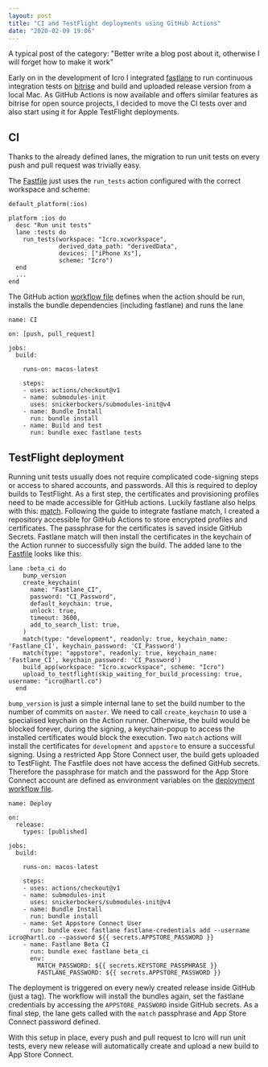 ```yaml
---
layout: post
title: "CI and TestFlight deployments using GitHub Actions"
date: "2020-02-09 19:06"
---
```


A typical post of the category: "Better write a blog post about it, otherwise I will forget how to make it work"

Early on in the development of Icro I integrated [fastlane](https://fastlane.tools) to run continuous integration tests on [bitrise](https://www.bitrise.io) and build and uploaded release version from a local Mac. As GitHub Actions is now available and offers similar features as bitrise for open source projects, I decided to move the CI tests over and also start using it for Apple TestFlight deployments.

## CI

Thanks to the already defined lanes, the migration to run unit tests on every push and pull request was trivially easy.

The [Fastfile](https://github.com/hartlco/Icro/blob/master/fastlane/Fastfile) just uses the `run_tests` action configured with the correct workspace and scheme:

```
default_platform(:ios)

platform :ios do
  desc "Run unit tests"
  lane :tests do
    run_tests(workspace: "Icro.xcworkspace",
              derived_data_path: "derivedData",
              devices: ["iPhone Xs"],
              scheme: "Icro")
  end
  ...
end
``` 

The GitHub action [workflow file](https://github.com/hartlco/Icro/blob/master/.github/workflows/test.yml) defines when the action should be run, installs the bundle dependencies (including fastlane) and runs the lane

```
name: CI

on: [push, pull_request]

jobs:
  build:

    runs-on: macos-latest

    steps:
    - uses: actions/checkout@v1
    - name: submodules-init
      uses: snickerbockers/submodules-init@v4
    - name: Bundle Install
      run: bundle install
    - name: Build and test
      run: bundle exec fastlane tests
```

## TestFlight deployment

Running unit tests usually does not require complicated code-signing steps or access to shared accounts, and passwords. All this is required to deploy builds to TestFlight.
As a first step, the certificates and provisioning profiles need to be made accessible for GitHub actions. Luckily fastlane also helps with this: [match](https://docs.fastlane.tools/actions/match/). Following the guide to integrate fastlane match, I created a repository accessible for GitHub Actions to store encrypted profiles and certificates. The passphrase for the certificates is saved inside GitHub Secrets. Fastlane match will then install the certificates in the keychain of the Action runner to successfully sign the build.
The added lane to the [Fastfile](https://github.com/hartlco/Icro/blob/master/fastlane/Fastfile) looks like this:

```
lane :beta_ci do
    bump_version
    create_keychain(
      name: "Fastlane_CI",
      password: "CI_Password",
      default_keychain: true,
      unlock: true,
      timeout: 3600,
      add_to_search_list: true,
    )
    match(type: "development", readonly: true, keychain_name: 'Fastlane_CI', keychain_password: 'CI_Password')
    match(type: "appstore", readonly: true, keychain_name: 'Fastlane_CI', keychain_password: 'CI_Password')
    build_app(workspace: "Icro.xcworkspace", scheme: "Icro")
    upload_to_testflight(skip_waiting_for_build_processing: true, username: "icro@hartl.co")
  end
```

`bump_version` is just a simple internal lane to set the build number to the number of commits on `master`. We need to call `create_keychain` to use a specialised keychain on the Action runner. Otherwise, the build would be blocked forever, during the signing, a keychain-popup to access the installed certificates would block the execution. Two `match` actions will install the certificates for `development` and `appstore` to ensure a successful signing. Using a restricted App Store Connect user, the build gets uploaded to TestFlight. The Fastfile does not have access the defined GitHub secrets. Therefore the passphrase for match and the password for the App Store Connect account are defined as environment variables on the [deployment workflow file](https://github.com/hartlco/Icro/blob/master/.github/workflows/deploy.yml).

```
name: Deploy

on:
  release:
    types: [published]

jobs:
  build:

    runs-on: macos-latest

    steps:
    - uses: actions/checkout@v1
    - name: submodules-init
      uses: snickerbockers/submodules-init@v4
    - name: Bundle Install
      run: bundle install
    - name: Set Appstore Connect User
      run: bundle exec fastlane fastlane-credentials add --username icro@hartl.co --password ${{ secrets.APPSTORE_PASSWORD }}
    - name: Fastlane Beta CI
      run: bundle exec fastlane beta_ci
      env:
        MATCH_PASSWORD: ${{ secrets.KEYSTORE_PASSPHRASE }}
        FASTLANE_PASSWORD: ${{ secrets.APPSTORE_PASSWORD }}
```

The deployment is triggered on every newly created release inside GitHub (just a tag). The workflow will install the bundles again, set the fastlane credentials by accessing the `APPSTORE_PASSWORD` inside GitHub secrets. As a final step, the lane gets called with the `match` passphrase and App Store Connect password defined.

With this setup in place, every push and pull request to Icro will run unit tests, every new release will automatically create and upload a new build to App Store Connect.